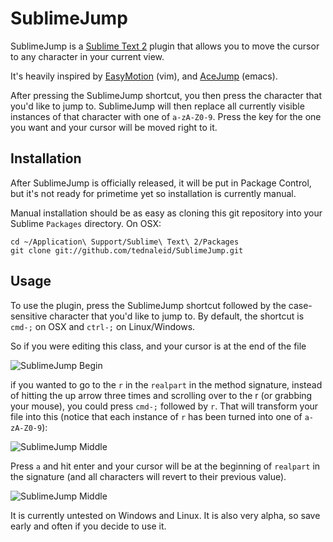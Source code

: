 # SublimeJump

SublimeJump is a [Sublime Text 2](http://www.sublimetext.com/2) plugin that allows you to move the cursor to any character in your current view.

It's heavily inspired by [EasyMotion](http://www.vim.org/scripts/script.php?script_id=3526) (vim), and [AceJump](http://www.emacswiki.org/emacs/AceJump) (emacs).

After pressing the SublimeJump shortcut, you then press the character that you'd like to jump to.  SublimeJump will then replace all currently visible instances of that character with one of `a-zA-Z0-9`.  Press the key for the one you want and your cursor will be moved right to it. 

## Installation

After SublimeJump is officially released, it will be put in Package Control, but it's not ready for primetime yet so installation is currently manual.

Manual installation should be as easy as cloning this git repository into your Sublime `Packages` directory.  On OSX:

    cd ~/Application\ Support/Sublime\ Text\ 2/Packages
    git clone git://github.com/tednaleid/SublimeJump.git

## Usage

To use the plugin, press the SublimeJump shortcut followed by the case-sensitive character that you'd like to jump to.  By default, the shortcut is `cmd-;` on OSX and `ctrl-;` on Linux/Windows.

So if you were editing this class, and your cursor is at the end of the file

![SublimeJump Begin](https://raw.github.com/tednaleid/SublimeJump/add_images/images/sublimejump_begin.png)

if you wanted to go to the `r` in the `realpart` in the method signature, instead of hitting the up arrow three times and scrolling over to the r (or grabbing your mouse), you could press `cmd-;` followed by `r`.  That will transform your file into this (notice that each instance of `r` has been turned into one of `a-zA-Z0-9`):

![SublimeJump Middle](https://raw.github.com/tednaleid/SublimeJump/add_images/images/sublimejump_middle.png)

Press `a` and hit enter and your cursor will be at the beginning of `realpart` in the signature (and all characters will revert to their previous value).

![SublimeJump Middle](https://raw.github.com/tednaleid/SublimeJump/add_images/images/sublimejump_end.png)

It is currently untested on Windows and Linux.  It is also very alpha, so save early and often if you decide to use it.
